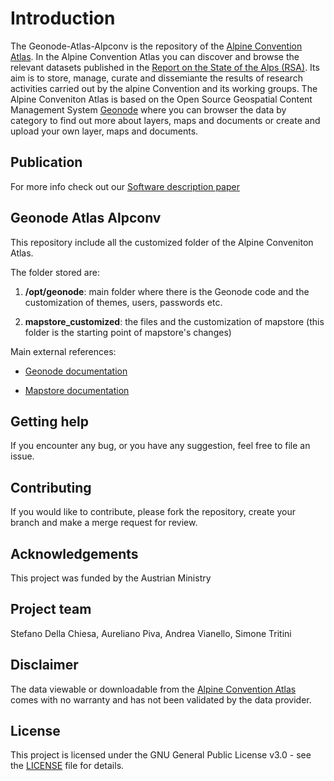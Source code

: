 # Introduction
The Geonode-Atlas-Alpconv is the repository of the [Alpine Convention Atlas](http://www.atlas.alpconv.org/). 
In the Alpine Convention Atlas you can discover and browse the relevant datasets published in the [Report on the State of the Alps (RSA)](https://www.alpconv.org/en/home/soia/report-on-the-state-of-the-alps/). 
Its aim is to store, manage, curate and dissemiante the results of research activities carried out by the alpine Convention and its working groups.
The Alpine Conveniton Atlas is based on the Open Source Geospatial Content Management System [Geonode](https://geonode.org/) where you can browser the data by category to find out more about layers, maps and documents or create and upload your own layer, maps and documents.

## Publication
For more info check out our [Software description paper](https://doi.org/10.3897/rio.7.e66106)

## Geonode Atlas Alpconv

This repository include all the customized folder of the Alpine Conveniton Atlas.

The folder stored are:

1. **/opt/geonode**: main folder where there is the Geonode code and the customization of themes, users, passwords etc.
 
2. **mapstore_customized**: the files and the customization of mapstore (this folder is the starting point of mapstore's changes)

Main external references:

- [Geonode documentation](https://docs.geonode.org/en/3.x/)

- [Mapstore documentation](https://docs.geonode.org/en/3.x/devel/mapstore/index.html)

## Getting help
If you encounter any bug, or you have any suggestion, feel free to file an issue.

## Contributing
If you would like to contribute, please fork the repository, create your branch and make a merge request for review.

## Acknowledgements
This project was funded by the Austrian Ministry

## Project team
Stefano Della Chiesa, Aureliano Piva, Andrea Vianello, Simone Tritini

## Disclaimer
The data viewable or downloadable from the [Alpine Convention Atlas](http://www.atlas.alpconv.org/) comes with no warranty and has not been validated by the data provider.

## License
This project is licensed under the GNU General Public License v3.0 - see the [LICENSE](http://www.gnu.org/licenses/gpl-3.0.en.html) file for details.
